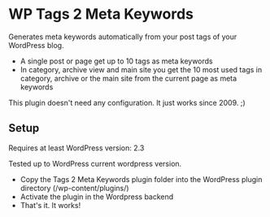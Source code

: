 # WP Tags 2 Meta Keywords

Generates meta keywords automatically from your post tags of your WordPress blog.

- A single post or page get up to 10 tags as meta keywords
- In category, archive view and main site you get the 10 most used tags in category, archive or the main site from the current page as meta keywords

This plugin doesn't need any configuration. It just works since 2009. ;)

## Setup

Requires at least WordPress version: 2.3

Tested up to WordPress current wordpress version.

- Copy the Tags 2 Meta Keywords plugin folder into the WordPress plugin directory (/wp-content/plugins/)
- Activate the plugin in the Wordpress backend
- That's it. It works!
